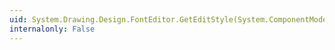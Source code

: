 ```yaml
---
uid: System.Drawing.Design.FontEditor.GetEditStyle(System.ComponentModel.ITypeDescriptorContext)
internalonly: False
---
```

